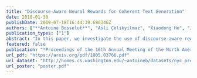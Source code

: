 ```yaml
---
title: "Discourse-Aware Neural Rewards for Coherent Text Generation"
date: 2018-01-30
publishDate: 2019-07-18T16:44:39.696346Z
authors: ["**Antoine Bosselut**", "Asli Çelikyilmaz", "Xiaodong He", "Jianfeng Gao", "Po-Sen Huang", "Yejin Choi"]
publication_types: ["1"]
abstract: "In this paper, we investigate the use of discourse-aware rewards with reinforcement learning to guide a model to generate long, coherent text. We learn neural rewards to model cross-sentence ordering as a means to approximate discourse structure. Empirical results demonstrate that a generator trained with the learned reward produces more coherent and less repetitive text than models trained with cross-entropy or with reinforcement learning with commonly used scores as rewards."
featured: false
publication: "*Proceedings of the 16th Annual Meeting of the North American Association for Computational Linguistics (NAACL)*"
url_pdf: "https://arxiv.org/pdf/1805.03766.pdf"
url_dataset: "http://homes.cs.washington.edu/~antoineb/datasets/nyc_preprocessed.tar.gz"
url_poster: "poster.pdf"
---
```


